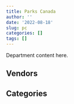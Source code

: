 ```yaml
---
title: Parks Canada
author: ''
date: '2022-08-18'
slug: pc
categories: []
tags: []
---
```


<script src="/rmarkdown-libs/htmlwidgets/htmlwidgets.js"></script>
<link href="/rmarkdown-libs/datatables-css/datatables-crosstalk.css" rel="stylesheet" />
<script src="/rmarkdown-libs/datatables-binding/datatables.js"></script>
<script src="/rmarkdown-libs/jquery/jquery-3.6.0.min.js"></script>
<link href="/rmarkdown-libs/dt-core-bootstrap/css/dataTables.bootstrap.min.css" rel="stylesheet" />
<link href="/rmarkdown-libs/dt-core-bootstrap/css/dataTables.bootstrap.extra.css" rel="stylesheet" />
<script src="/rmarkdown-libs/dt-core-bootstrap/js/jquery.dataTables.min.js"></script>
<script src="/rmarkdown-libs/dt-core-bootstrap/js/dataTables.bootstrap.min.js"></script>
<link href="/rmarkdown-libs/crosstalk/css/crosstalk.min.css" rel="stylesheet" />
<script src="/rmarkdown-libs/crosstalk/js/crosstalk.min.js"></script>
<script src="/rmarkdown-libs/htmlwidgets/htmlwidgets.js"></script>
<link href="/rmarkdown-libs/datatables-css/datatables-crosstalk.css" rel="stylesheet" />
<script src="/rmarkdown-libs/datatables-binding/datatables.js"></script>
<script src="/rmarkdown-libs/jquery/jquery-3.6.0.min.js"></script>
<link href="/rmarkdown-libs/dt-core-bootstrap/css/dataTables.bootstrap.min.css" rel="stylesheet" />
<link href="/rmarkdown-libs/dt-core-bootstrap/css/dataTables.bootstrap.extra.css" rel="stylesheet" />
<script src="/rmarkdown-libs/dt-core-bootstrap/js/jquery.dataTables.min.js"></script>
<script src="/rmarkdown-libs/dt-core-bootstrap/js/dataTables.bootstrap.min.js"></script>
<link href="/rmarkdown-libs/crosstalk/css/crosstalk.min.css" rel="stylesheet" />
<script src="/rmarkdown-libs/crosstalk/js/crosstalk.min.js"></script>

Department content here.

## Vendors

<div id="htmlwidget-1" style="width:100%;height:auto;" class="datatables html-widget"></div>
<script type="application/json" data-for="htmlwidget-1">{"x":{"style":"bootstrap","filter":"none","vertical":false,"data":[["<a href=\"/vendors/10647802_canada/\">10647802 CANADA<\/a>","<a href=\"/vendors/1x1_architecture/\">1X1 ARCHITECTURE<\/a>","<a href=\"/vendors/2220742_ontario/\">2220742 ONTARIO<\/a>","<a href=\"/vendors/3d_datacomm/\">3D DATACOMM<\/a>","<a href=\"/vendors/4083261_canada/\">4083261 CANADA<\/a>","<a href=\"/vendors/727619_alberta_o_a_roughrider/\">727619 ALBERTA O A ROUGHRIDER<\/a>","<a href=\"/vendors/736902_ontario/\">736902 ONTARIO<\/a>","<a href=\"/vendors/73719_newfoundland_labrador/\">73719 NEWFOUNDLAND LABRADOR<\/a>","<a href=\"/vendors/898845_alberta/\">898845 ALBERTA<\/a>","<a href=\"/vendors/9090_5092_quebec/\">9090 5092 QUEBEC<\/a>","<a href=\"/vendors/9099_3593_quebec_inter_proje/\">9099 3593 QUEBEC INTER PROJE<\/a>","<a href=\"/vendors/9275_0181_quebec/\">9275 0181 QUEBEC<\/a>","<a href=\"/vendors/a_santin_mason_contractor/\">A SANTIN MASON CONTRACTOR<\/a>","<a href=\"/vendors/abb/\">ABB<\/a>","<a href=\"/vendors/acklands_grainger/\">ACKLANDS GRAINGER<\/a>","<a href=\"/vendors/advanced_business_interiors/\">ADVANCED BUSINESS INTERIORS<\/a>","<a href=\"/vendors/advanced_chippewa_technologies/\">ADVANCED CHIPPEWA TECHNOLOGIES<\/a>","<a href=\"/vendors/aecom/\">AECOM<\/a>","<a href=\"/vendors/agilent/\">AGILENT<\/a>","<a href=\"/vendors/ainsworth/\">AINSWORTH<\/a>","<a href=\"/vendors/air_inuit/\">AIR INUIT<\/a>","<a href=\"/vendors/air_tindi/\">AIR TINDI<\/a>","<a href=\"/vendors/allen_hastings/\">ALLEN HASTINGS<\/a>","<a href=\"/vendors/alliance_energy/\">ALLIANCE ENERGY<\/a>","<a href=\"/vendors/allied_shipbuilders/\">ALLIED SHIPBUILDERS<\/a>","<a href=\"/vendors/alpine_helicopters/\">ALPINE HELICOPTERS<\/a>","<a href=\"/vendors/als_canada/\">ALS CANADA<\/a>","<a href=\"/vendors/altis_human_resources/\">ALTIS HUMAN RESOURCES<\/a>","<a href=\"/vendors/alva_construction/\">ALVA CONSTRUCTION<\/a>","<a href=\"/vendors/amec_foster_wheeler_americas/\">AMEC FOSTER WHEELER AMERICAS<\/a>","<a href=\"/vendors/ansys_canada/\">ANSYS CANADA<\/a>","<a href=\"/vendors/aon_reed_stenhouse/\">AON REED STENHOUSE<\/a>","<a href=\"/vendors/applied_electonics/\">APPLIED ELECTONICS<\/a>","<a href=\"/vendors/apron_fuel_services/\">APRON FUEL SERVICES<\/a>","<a href=\"/vendors/arcadis_canada/\">ARCADIS CANADA<\/a>","<a href=\"/vendors/architecture_49/\">ARCHITECTURE 49<\/a>","<a href=\"/vendors/architecture_evoq/\">ARCHITECTURE EVOQ<\/a>","<a href=\"/vendors/ari_financial_services/\">ARI FINANCIAL SERVICES<\/a>","<a href=\"/vendors/asokan_business_interiors/\">ASOKAN BUSINESS INTERIORS<\/a>","<a href=\"/vendors/associated_engineering/\">ASSOCIATED ENGINEERING<\/a>","<a href=\"/vendors/atco/\">ATCO<\/a>","<a href=\"/vendors/atlantic_business_interiors/\">ATLANTIC BUSINESS INTERIORS<\/a>","<a href=\"/vendors/atlantica_mechanical_contractors/\">ATLANTICA MECHANICAL CONTRACTORS<\/a>","<a href=\"/vendors/atwill_morin/\">ATWILL MORIN<\/a>","<a href=\"/vendors/avi_spl_canada/\">AVI SPL CANADA<\/a>","<a href=\"/vendors/avjet_holding/\">AVJET HOLDING<\/a>","<a href=\"/vendors/baja_construction_canada/\">BAJA CONSTRUCTION CANADA<\/a>","<a href=\"/vendors/barr_engineering_and_environmental/\">BARR ENGINEERING AND ENVIRONMENTAL<\/a>","<a href=\"/vendors/barrie_mackay_contracting/\">BARRIE MACKAY CONTRACTING<\/a>","<a href=\"/vendors/bay_construction_management/\">BAY CONSTRUCTION MANAGEMENT<\/a>","<a href=\"/vendors/bdo_canada/\">BDO CANADA<\/a>","<a href=\"/vendors/bell_canada/\">BELL CANADA<\/a>","<a href=\"/vendors/belvedere_place_contracting/\">BELVEDERE PLACE CONTRACTING<\/a>","<a href=\"/vendors/bergevin_electrical_contracting/\">BERGEVIN ELECTRICAL CONTRACTING<\/a>","<a href=\"/vendors/bgla/\">BGLA<\/a>","<a href=\"/vendors/bighorn_construction/\">BIGHORN CONSTRUCTION<\/a>","<a href=\"/vendors/bighorn_helicopters/\">BIGHORN HELICOPTERS<\/a>","<a href=\"/vendors/black_mcdonald/\">BLACK MCDONALD<\/a>","<a href=\"/vendors/bombardier/\">BOMBARDIER<\/a>","<a href=\"/vendors/brandt_tractor/\">BRANDT TRACTOR<\/a>","<a href=\"/vendors/briquetal/\">BRIQUETAL<\/a>","<a href=\"/vendors/brookfield_asset_management/\">BROOKFIELD ASSET MANAGEMENT<\/a>","<a href=\"/vendors/brookfield_global_integrated_solutions/\">BROOKFIELD GLOBAL INTEGRATED SOLUTIONS<\/a>","<a href=\"/vendors/bruker/\">BRUKER<\/a>","<a href=\"/vendors/bureau_veritas_canada/\">BUREAU VERITAS CANADA<\/a>","<a href=\"/vendors/cache_computer_consulting/\">CACHE COMPUTER CONSULTING<\/a>","<a href=\"/vendors/calian/\">CALIAN<\/a>","<a href=\"/vendors/campbell_scientific_canada/\">CAMPBELL SCIENTIFIC CANADA<\/a>","<a href=\"/vendors/canada_post/\">CANADA POST<\/a>","<a href=\"/vendors/canadian_corps_of_commissionaires/\">CANADIAN CORPS OF COMMISSIONAIRES<\/a>","<a href=\"/vendors/canadian_helicopters/\">CANADIAN HELICOPTERS<\/a>","<a href=\"/vendors/canadian_maritime_engineering/\">CANADIAN MARITIME ENGINEERING<\/a>","<a href=\"/vendors/canon/\">CANON<\/a>","<a href=\"/vendors/cansel_survey_equipment/\">CANSEL SURVEY EQUIPMENT<\/a>","<a href=\"/vendors/cantex_okanagan_construction/\">CANTEX OKANAGAN CONSTRUCTION<\/a>","<a href=\"/vendors/carahsoft_technology/\">CARAHSOFT TECHNOLOGY<\/a>","<a href=\"/vendors/carmacks_enterprises/\">CARMACKS ENTERPRISES<\/a>","<a href=\"/vendors/caro_analytical_services/\">CARO ANALYTICAL SERVICES<\/a>","<a href=\"/vendors/cbci_telecom/\">CBCI TELECOM<\/a>","<a href=\"/vendors/cbcl/\">CBCL<\/a>","<a href=\"/vendors/cdw_canada/\">CDW CANADA<\/a>","<a href=\"/vendors/cegerco/\">CEGERCO<\/a>","<a href=\"/vendors/central_city_asphalt/\">CENTRAL CITY ASPHALT<\/a>","<a href=\"/vendors/cgi/\">CGI<\/a>","<a href=\"/vendors/charron_human_resources/\">CHARRON HUMAN RESOURCES<\/a>","<a href=\"/vendors/chubb_edwards/\">CHUBB EDWARDS<\/a>","<a href=\"/vendors/cima/\">CIMA<\/a>","<a href=\"/vendors/cistel_technology/\">CISTEL TECHNOLOGY<\/a>","<a href=\"/vendors/cnw_group/\">CNW GROUP<\/a>","<a href=\"/vendors/coastal_restoration_masonry/\">COASTAL RESTORATION MASONRY<\/a>","<a href=\"/vendors/cofomo/\">COFOMO<\/a>","<a href=\"/vendors/colliers_project_leaders/\">COLLIERS PROJECT LEADERS<\/a>","<a href=\"/vendors/compagnie_amplexor_canada/\">COMPAGNIE AMPLEXOR CANADA<\/a>","<a href=\"/vendors/compucom_canada/\">COMPUCOM CANADA<\/a>","<a href=\"/vendors/construction_cybco/\">CONSTRUCTION CYBCO<\/a>","<a href=\"/vendors/construction_demathieu_bard/\">CONSTRUCTION DEMATHIEU BARD<\/a>","<a href=\"/vendors/construction_deric/\">CONSTRUCTION DERIC<\/a>","<a href=\"/vendors/construction_j_r_savard/\">CONSTRUCTION J R SAVARD<\/a>","<a href=\"/vendors/construction_lfg/\">CONSTRUCTION LFG<\/a>","<a href=\"/vendors/construction_simdev/\">CONSTRUCTION SIMDEV<\/a>","<a href=\"/vendors/constructions_bsl/\">CONSTRUCTIONS BSL<\/a>","<a href=\"/vendors/contract_community/\">CONTRACT COMMUNITY<\/a>","<a href=\"/vendors/cossette_communications/\">COSSETTE COMMUNICATIONS<\/a>","<a href=\"/vendors/cowi_north_america/\">COWI NORTH AMERICA<\/a>","<a href=\"/vendors/crandall_engineering/\">CRANDALL ENGINEERING<\/a>","<a href=\"/vendors/cruickshank_construction/\">CRUICKSHANK CONSTRUCTION<\/a>","<a href=\"/vendors/csdc_systems/\">CSDC SYSTEMS<\/a>","<a href=\"/vendors/cummins_canada/\">CUMMINS CANADA<\/a>","<a href=\"/vendors/cwp_constructors/\">CWP CONSTRUCTORS<\/a>","<a href=\"/vendors/d_doyle_installations/\">D DOYLE INSTALLATIONS<\/a>","<a href=\"/vendors/dalhousie_university/\">DALHOUSIE UNIVERSITY<\/a>","<a href=\"/vendors/dawson_construction/\">DAWSON CONSTRUCTION<\/a>","<a href=\"/vendors/dcl_construction_services/\">DCL CONSTRUCTION SERVICES<\/a>","<a href=\"/vendors/dell_computer/\">DELL COMPUTER<\/a>","<a href=\"/vendors/deloitte_and_touche/\">DELOITTE AND TOUCHE<\/a>","<a href=\"/vendors/dexter_construction/\">DEXTER CONSTRUCTION<\/a>","<a href=\"/vendors/dillon_consulting/\">DILLON CONSULTING<\/a>","<a href=\"/vendors/donna_cona/\">DONNA CONA<\/a>","<a href=\"/vendors/dora_construction/\">DORA CONSTRUCTION<\/a>","<a href=\"/vendors/e_construction/\">E CONSTRUCTION<\/a>","<a href=\"/vendors/eastpoint_engineering/\">EASTPOINT ENGINEERING<\/a>","<a href=\"/vendors/ebsco_canada/\">EBSCO CANADA<\/a>","<a href=\"/vendors/ecole_de_langues_la_cite/\">ECOLE DE LANGUES LA CITE<\/a>","<a href=\"/vendors/edward_collins_contracting/\">EDWARD COLLINS CONTRACTING<\/a>","<a href=\"/vendors/eiffage_innovative_canada/\">EIFFAGE INNOVATIVE CANADA<\/a>","<a href=\"/vendors/ekos_research_associates/\">EKOS RESEARCH ASSOCIATES<\/a>","<a href=\"/vendors/emil_anderson_construction_eac_in/\">EMIL ANDERSON CONSTRUCTION EAC IN<\/a>","<a href=\"/vendors/emmanuel_construction_services/\">EMMANUEL CONSTRUCTION SERVICES<\/a>","<a href=\"/vendors/englobe/\">ENGLOBE<\/a>","<a href=\"/vendors/entreprise_claveau/\">ENTREPRISE CLAVEAU<\/a>","<a href=\"/vendors/ernst_young/\">ERNST YOUNG<\/a>","<a href=\"/vendors/esri/\">ESRI<\/a>","<a href=\"/vendors/eurovia_quebec_construction/\">EUROVIA QUEBEC CONSTRUCTION<\/a>","<a href=\"/vendors/everest_construction_management/\">EVEREST CONSTRUCTION MANAGEMENT<\/a>","<a href=\"/vendors/excavation_loiselle/\">EXCAVATION LOISELLE<\/a>","<a href=\"/vendors/excel_human_resources/\">EXCEL HUMAN RESOURCES<\/a>","<a href=\"/vendors/exp_services/\">EXP SERVICES<\/a>","<a href=\"/vendors/facca/\">FACCA<\/a>","<a href=\"/vendors/fast_forward_french/\">FAST FORWARD FRENCH<\/a>","<a href=\"/vendors/fca_canada/\">FCA CANADA<\/a>","<a href=\"/vendors/felix_technology/\">FELIX TECHNOLOGY<\/a>","<a href=\"/vendors/fidelity_engineering_construction/\">FIDELITY ENGINEERING CONSTRUCTION<\/a>","<a href=\"/vendors/first_air/\">FIRST AIR<\/a>","<a href=\"/vendors/first_canada/\">FIRST CANADA<\/a>","<a href=\"/vendors/first_peoples_infra/\">FIRST PEOPLES INFRA<\/a>","<a href=\"/vendors/floyd_s_construction/\">FLOYD S CONSTRUCTION<\/a>","<a href=\"/vendors/flynn_canada/\">FLYNN CANADA<\/a>","<a href=\"/vendors/ford_motor_company/\">FORD MOTOR COMPANY<\/a>","<a href=\"/vendors/francis_canada_truck_centre/\">FRANCIS CANADA TRUCK CENTRE<\/a>","<a href=\"/vendors/gc_strategies/\">GC STRATEGIES<\/a>","<a href=\"/vendors/gemtec/\">GEMTEC<\/a>","<a href=\"/vendors/general_motors/\">GENERAL MOTORS<\/a>","<a href=\"/vendors/germain_construction/\">GERMAIN CONSTRUCTION<\/a>","<a href=\"/vendors/gestion_aj/\">GESTION AJ<\/a>","<a href=\"/vendors/gfl_environmental/\">GFL ENVIRONMENTAL<\/a>","<a href=\"/vendors/ghd/\">GHD<\/a>","<a href=\"/vendors/gilmore_reproductions/\">GILMORE REPRODUCTIONS<\/a>","<a href=\"/vendors/global_upholstery/\">GLOBAL UPHOLSTERY<\/a>","<a href=\"/vendors/go_deep_international/\">GO DEEP INTERNATIONAL<\/a>","<a href=\"/vendors/golder_associates/\">GOLDER ASSOCIATES<\/a>","<a href=\"/vendors/goss_gilroy/\">GOSS GILROY<\/a>","<a href=\"/vendors/graham_construction/\">GRAHAM CONSTRUCTION<\/a>","<a href=\"/vendors/grand_toy/\">GRAND TOY<\/a>","<a href=\"/vendors/granite_management/\">GRANITE MANAGEMENT<\/a>","<a href=\"/vendors/graybridge_international_consulting/\">GRAYBRIDGE INTERNATIONAL CONSULTING<\/a>","<a href=\"/vendors/grc_architects/\">GRC ARCHITECTS<\/a>","<a href=\"/vendors/great_slave_helicopters/\">GREAT SLAVE HELICOPTERS<\/a>","<a href=\"/vendors/greendale_resources/\">GREENDALE RESOURCES<\/a>","<a href=\"/vendors/greenfield_construction/\">GREENFIELD CONSTRUCTION<\/a>","<a href=\"/vendors/groupe_energie_bdl/\">GROUPE ENERGIE BDL<\/a>","<a href=\"/vendors/h_j_r_asphalt/\">H J R ASPHALT<\/a>","<a href=\"/vendors/harbourside_engineering_consultants/\">HARBOURSIDE ENGINEERING CONSULTANTS<\/a>","<a href=\"/vendors/hatch/\">HATCH<\/a>","<a href=\"/vendors/haworth/\">HAWORTH<\/a>","<a href=\"/vendors/hazelwood_construction_services/\">HAZELWOOD CONSTRUCTION SERVICES<\/a>","<a href=\"/vendors/heavy_metal_marine/\">HEAVY METAL MARINE<\/a>","<a href=\"/vendors/heddle_marine_services/\">HEDDLE MARINE SERVICES<\/a>","<a href=\"/vendors/heritage_restoration/\">HERITAGE RESTORATION<\/a>","<a href=\"/vendors/hitrac/\">HITRAC<\/a>","<a href=\"/vendors/honeywell/\">HONEYWELL<\/a>","<a href=\"/vendors/hootsuite_media/\">HOOTSUITE MEDIA<\/a>","<a href=\"/vendors/horseshoe_hill_construction/\">HORSESHOE HILL CONSTRUCTION<\/a>","<a href=\"/vendors/hoskin_scientific/\">HOSKIN SCIENTIFIC<\/a>","<a href=\"/vendors/hurst_construction_management/\">HURST CONSTRUCTION MANAGEMENT<\/a>","<a href=\"/vendors/hypertec/\">HYPERTEC<\/a>","<a href=\"/vendors/hyundai_auto_canada/\">HYUNDAI AUTO CANADA<\/a>","<a href=\"/vendors/ibm_canada/\">IBM CANADA<\/a>","<a href=\"/vendors/imperial_cleaners/\">IMPERIAL CLEANERS<\/a>","<a href=\"/vendors/imperial_oil/\">IMPERIAL OIL<\/a>","<a href=\"/vendors/industra_construction/\">INDUSTRA CONSTRUCTION<\/a>","<a href=\"/vendors/industries_ocean/\">INDUSTRIES OCEAN<\/a>","<a href=\"/vendors/info_tech_research_group/\">INFO TECH RESEARCH GROUP<\/a>","<a href=\"/vendors/inland_audio_visual/\">INLAND AUDIO VISUAL<\/a>","<a href=\"/vendors/innovasea_marine_systems_canada/\">INNOVASEA MARINE SYSTEMS CANADA<\/a>","<a href=\"/vendors/integra_networks/\">INTEGRA NETWORKS<\/a>","<a href=\"/vendors/inter_outaouais/\">INTER OUTAOUAIS<\/a>","<a href=\"/vendors/intergraph_canada/\">INTERGRAPH CANADA<\/a>","<a href=\"/vendors/interoute_construction/\">INTEROUTE CONSTRUCTION<\/a>","<a href=\"/vendors/iron_mountain/\">IRON MOUNTAIN<\/a>","<a href=\"/vendors/ironclad_earthworks/\">IRONCLAD EARTHWORKS<\/a>","<a href=\"/vendors/irving_oil/\">IRVING OIL<\/a>","<a href=\"/vendors/itex/\">ITEX<\/a>","<a href=\"/vendors/iwc_excavation/\">IWC EXCAVATION<\/a>","<a href=\"/vendors/j_1_contracting/\">J 1 CONTRACTING<\/a>","<a href=\"/vendors/jasco_applied_sciences_canada/\">JASCO APPLIED SCIENCES CANADA<\/a>","<a href=\"/vendors/jean_daoust_construction/\">JEAN DAOUST CONSTRUCTION<\/a>","<a href=\"/vendors/jim_pattison_industries/\">JIM PATTISON INDUSTRIES<\/a>","<a href=\"/vendors/johnson_s_construction/\">JOHNSON S CONSTRUCTION<\/a>","<a href=\"/vendors/joneljim_concrete_construction/\">JONELJIM CONCRETE CONSTRUCTION<\/a>","<a href=\"/vendors/jumping_elephants/\">JUMPING ELEPHANTS<\/a>","<a href=\"/vendors/kanter_marine/\">KANTER MARINE<\/a>","<a href=\"/vendors/kasian_architecture_interior_design/\">KASIAN ARCHITECTURE INTERIOR DESIGN<\/a>","<a href=\"/vendors/kayway_industries/\">KAYWAY INDUSTRIES<\/a>","<a href=\"/vendors/kenn_borek_air/\">KENN BOREK AIR<\/a>","<a href=\"/vendors/kone/\">KONE<\/a>","<a href=\"/vendors/konica_minolta_business_solutions/\">KONICA MINOLTA BUSINESS SOLUTIONS<\/a>","<a href=\"/vendors/kontzamanis_graumann_smith/\">KONTZAMANIS GRAUMANN SMITH<\/a>","<a href=\"/vendors/kpmg/\">KPMG<\/a>","<a href=\"/vendors/kubota_canada/\">KUBOTA CANADA<\/a>","<a href=\"/vendors/l_a_hebert/\">L A HEBERT<\/a>","<a href=\"/vendors/l_w_dennis_contracting/\">L W DENNIS CONTRACTING<\/a>","<a href=\"/vendors/landform_civil_infrastructures/\">LANDFORM CIVIL INFRASTRUCTURES<\/a>","<a href=\"/vendors/lansdowne_technologies/\">LANSDOWNE TECHNOLOGIES<\/a>","<a href=\"/vendors/larry_penner_enterprises/\">LARRY PENNER ENTERPRISES<\/a>","<a href=\"/vendors/lemay/\">LEMAY<\/a>","<a href=\"/vendors/les_huiles_desroches/\">LES HUILES DESROCHES<\/a>","<a href=\"/vendors/levitt_safety/\">LEVITT SAFETY<\/a>","<a href=\"/vendors/lionbridge/\">LIONBRIDGE<\/a>","<a href=\"/vendors/louis_w_bray_construction/\">LOUIS W BRAY CONSTRUCTION<\/a>","<a href=\"/vendors/lowe_martin_company/\">LOWE MARTIN COMPANY<\/a>","<a href=\"/vendors/luxton_construction/\">LUXTON CONSTRUCTION<\/a>","<a href=\"/vendors/macdonald_dettwiler_and_associates/\">MACDONALD DETTWILER AND ASSOCIATES<\/a>","<a href=\"/vendors/mack_trucks/\">MACK TRUCKS<\/a>","<a href=\"/vendors/maconnerie_dynamique/\">MACONNERIE DYNAMIQUE<\/a>","<a href=\"/vendors/maconnerie_rainville_et_freres/\">MACONNERIE RAINVILLE ET FRERES<\/a>","<a href=\"/vendors/manitoba_hydro/\">MANITOBA HYDRO<\/a>","<a href=\"/vendors/maplesoft_consulting/\">MAPLESOFT CONSULTING<\/a>","<a href=\"/vendors/marine_contractors/\">MARINE CONTRACTORS<\/a>","<a href=\"/vendors/maritime_fence/\">MARITIME FENCE<\/a>","<a href=\"/vendors/martech_electrical_systems/\">MARTECH ELECTRICAL SYSTEMS<\/a>","<a href=\"/vendors/maskimo_construction/\">MASKIMO CONSTRUCTION<\/a>","<a href=\"/vendors/masontech/\">MASONTECH<\/a>","<a href=\"/vendors/maverin/\">MAVERIN<\/a>","<a href=\"/vendors/maxsys_staffing_and_consulting/\">MAXSYS STAFFING AND CONSULTING<\/a>","<a href=\"/vendors/mccolman_sons_demolition/\">MCCOLMAN SONS DEMOLITION<\/a>","<a href=\"/vendors/mcelhanney_associates/\">MCELHANNEY ASSOCIATES<\/a>","<a href=\"/vendors/mcknight_enterprises/\">MCKNIGHT ENTERPRISES<\/a>","<a href=\"/vendors/mcnally_construction/\">MCNALLY CONSTRUCTION<\/a>","<a href=\"/vendors/mega_tech/\">MEGA TECH<\/a>","<a href=\"/vendors/mercury_marine/\">MERCURY MARINE<\/a>","<a href=\"/vendors/metro_paving_and_road_building/\">METRO PAVING AND ROAD BUILDING<\/a>","<a href=\"/vendors/michelin/\">MICHELIN<\/a>","<a href=\"/vendors/microsoft_canada/\">MICROSOFT CANADA<\/a>","<a href=\"/vendors/mid_valley_construction/\">MID VALLEY CONSTRUCTION<\/a>","<a href=\"/vendors/mike_kelly_sons/\">MIKE KELLY SONS<\/a>","<a href=\"/vendors/mindwire_systems/\">MINDWIRE SYSTEMS<\/a>","<a href=\"/vendors/mishkumi_technologies/\">MISHKUMI TECHNOLOGIES<\/a>","<a href=\"/vendors/mnp/\">MNP<\/a>","<a href=\"/vendors/modern_construction/\">MODERN CONSTRUCTION<\/a>","<a href=\"/vendors/modis_canada/\">MODIS CANADA<\/a>","<a href=\"/vendors/moriyama_teshima_architects/\">MORIYAMA TESHIMA ARCHITECTS<\/a>","<a href=\"/vendors/morrison_hershfield/\">MORRISON HERSHFIELD<\/a>","<a href=\"/vendors/moss_development/\">MOSS DEVELOPMENT<\/a>","<a href=\"/vendors/motorola_solutions_canada/\">MOTOROLA SOLUTIONS CANADA<\/a>","<a href=\"/vendors/mountain_rock_stabilization/\">MOUNTAIN ROCK STABILIZATION<\/a>","<a href=\"/vendors/mtm_2_contracting/\">MTM 2 CONTRACTING<\/a>","<a href=\"/vendors/municipal_ready_mix/\">MUNICIPAL READY MIX<\/a>","<a href=\"/vendors/mustang_helicopters/\">MUSTANG HELICOPTERS<\/a>","<a href=\"/vendors/mustang_survival/\">MUSTANG SURVIVAL<\/a>","<a href=\"/vendors/n_p_a/\">N P A<\/a>","<a href=\"/vendors/national_structures/\">NATIONAL STRUCTURES<\/a>","<a href=\"/vendors/navtech/\">NAVTECH<\/a>","<a href=\"/vendors/nelson_environmental_remediation/\">NELSON ENVIRONMENTAL REMEDIATION<\/a>","<a href=\"/vendors/neptune_security_services/\">NEPTUNE SECURITY SERVICES<\/a>","<a href=\"/vendors/nisha_techonologies/\">NISHA TECHONOLOGIES<\/a>","<a href=\"/vendors/nissan_canada/\">NISSAN CANADA<\/a>","<a href=\"/vendors/nitro_construction/\">NITRO CONSTRUCTION<\/a>","<a href=\"/vendors/norr/\">NORR<\/a>","<a href=\"/vendors/north_atlantic_petroleum/\">NORTH ATLANTIC PETROLEUM<\/a>","<a href=\"/vendors/northern_construction/\">NORTHERN CONSTRUCTION<\/a>","<a href=\"/vendors/northern_contracting/\">NORTHERN CONTRACTING<\/a>","<a href=\"/vendors/northrop_grumman/\">NORTHROP GRUMMAN<\/a>","<a href=\"/vendors/nortrax_canada/\">NORTRAX CANADA<\/a>","<a href=\"/vendors/nova_construction/\">NOVA CONSTRUCTION<\/a>","<a href=\"/vendors/ogilvy_montreal/\">OGILVY MONTREAL<\/a>","<a href=\"/vendors/okanagan_aggregates/\">OKANAGAN AGGREGATES<\/a>","<a href=\"/vendors/online_constructors/\">ONLINE CONSTRUCTORS<\/a>","<a href=\"/vendors/onx_enterprise_solutions/\">ONX ENTERPRISE SOLUTIONS<\/a>","<a href=\"/vendors/oracle_canada/\">ORACLE CANADA<\/a>","<a href=\"/vendors/oskar_construction/\">OSKAR CONSTRUCTION<\/a>","<a href=\"/vendors/otis_elevator/\">OTIS ELEVATOR<\/a>","<a href=\"/vendors/pacific_safety_products/\">PACIFIC SAFETY PRODUCTS<\/a>","<a href=\"/vendors/pal_aerospace/\">PAL AEROSPACE<\/a>","<a href=\"/vendors/paladin_group/\">PALADIN GROUP<\/a>","<a href=\"/vendors/parkland_industries/\">PARKLAND INDUSTRIES<\/a>","<a href=\"/vendors/parkland_refining/\">PARKLAND REFINING<\/a>","<a href=\"/vendors/parsons_canada/\">PARSONS CANADA<\/a>","<a href=\"/vendors/pattison_sign_group/\">PATTISON SIGN GROUP<\/a>","<a href=\"/vendors/pcl_constructors/\">PCL CONSTRUCTORS<\/a>","<a href=\"/vendors/pepco/\">PEPCO<\/a>","<a href=\"/vendors/peters_construction/\">PETERS CONSTRUCTION<\/a>","<a href=\"/vendors/petrovalue_products/\">PETROVALUE PRODUCTS<\/a>","<a href=\"/vendors/phaselock_systems_international/\">PHASELOCK SYSTEMS INTERNATIONAL<\/a>","<a href=\"/vendors/pidherney_s/\">PIDHERNEY S<\/a>","<a href=\"/vendors/pioneer_construction/\">PIONEER CONSTRUCTION<\/a>","<a href=\"/vendors/pitney_bowes/\">PITNEY BOWES<\/a>","<a href=\"/vendors/pleiad_canada/\">PLEIAD CANADA<\/a>","<a href=\"/vendors/podolinsky_equipment/\">PODOLINSKY EQUIPMENT<\/a>","<a href=\"/vendors/polaris_industries/\">POLARIS INDUSTRIES<\/a>","<a href=\"/vendors/postmedia_network/\">POSTMEDIA NETWORK<\/a>","<a href=\"/vendors/precisionerp/\">PRECISIONERP<\/a>","<a href=\"/vendors/pricewaterhouse_coopers/\">PRICEWATERHOUSE COOPERS<\/a>","<a href=\"/vendors/printers_plus/\">PRINTERS PLUS<\/a>","<a href=\"/vendors/prosci_canada/\">PROSCI CANADA<\/a>","<a href=\"/vendors/protak_consulting_group/\">PROTAK CONSULTING GROUP<\/a>","<a href=\"/vendors/purespirit_solutions/\">PURESPIRIT SOLUTIONS<\/a>","<a href=\"/vendors/qmr/\">QMR<\/a>","<a href=\"/vendors/quantum_management_services/\">QUANTUM MANAGEMENT SERVICES<\/a>","<a href=\"/vendors/queen_s_university/\">QUEEN S UNIVERSITY<\/a>","<a href=\"/vendors/quintet_consulting/\">QUINTET CONSULTING<\/a>","<a href=\"/vendors/quorex_construction_services/\">QUOREX CONSTRUCTION SERVICES<\/a>","<a href=\"/vendors/r_e_gilmore_investments/\">R E GILMORE INVESTMENTS<\/a>","<a href=\"/vendors/ratio_architecture_interior_design/\">RATIO ARCHITECTURE INTERIOR DESIGN<\/a>","<a href=\"/vendors/raymond_chabot_grant_thornton/\">RAYMOND CHABOT GRANT THORNTON<\/a>","<a href=\"/vendors/reparations_navales_et_industrielles_ocean/\">REPARATIONS NAVALES ET INDUSTRIELLES OCEAN<\/a>","<a href=\"/vendors/riggs_engineering/\">RIGGS ENGINEERING<\/a>","<a href=\"/vendors/rjg_construction/\">RJG CONSTRUCTION<\/a>","<a href=\"/vendors/roscoe_construction/\">ROSCOE CONSTRUCTION<\/a>","<a href=\"/vendors/ross_and_anglin/\">ROSS AND ANGLIN<\/a>","<a href=\"/vendors/russel_metals/\">RUSSEL METALS<\/a>","<a href=\"/vendors/s_w_weeks_construction/\">S W WEEKS CONSTRUCTION<\/a>","<a href=\"/vendors/sani_sable_lb/\">SANI SABLE LB<\/a>","<a href=\"/vendors/sas_institute/\">SAS INSTITUTE<\/a>","<a href=\"/vendors/schoeler_heaton_architects/\">SCHOELER HEATON ARCHITECTS<\/a>","<a href=\"/vendors/seagate_construction/\">SEAGATE CONSTRUCTION<\/a>","<a href=\"/vendors/seawaves_development_services/\">SEAWAVES DEVELOPMENT SERVICES<\/a>","<a href=\"/vendors/secure_energy_onsite_services/\">SECURE ENERGY ONSITE SERVICES<\/a>","<a href=\"/vendors/serco/\">SERCO<\/a>","<a href=\"/vendors/sgs_axys_analytical_services/\">SGS AXYS ANALYTICAL SERVICES<\/a>","<a href=\"/vendors/sharp_electronics/\">SHARP ELECTRONICS<\/a>","<a href=\"/vendors/shi_canada/\">SHI CANADA<\/a>","<a href=\"/vendors/si_systems/\">SI SYSTEMS<\/a>","<a href=\"/vendors/simplex_grinnell/\">SIMPLEX GRINNELL<\/a>","<a href=\"/vendors/slr_consulting_canada/\">SLR CONSULTING CANADA<\/a>","<a href=\"/vendors/snc_lavalin/\">SNC LAVALIN<\/a>","<a href=\"/vendors/softchoice/\">SOFTCHOICE<\/a>","<a href=\"/vendors/solotech/\">SOLOTECH<\/a>","<a href=\"/vendors/sperra_construction/\">SPERRA CONSTRUCTION<\/a>","<a href=\"/vendors/st_denis_thompson/\">ST DENIS THOMPSON<\/a>","<a href=\"/vendors/st_gelais_montminy_associes/\">ST GELAIS MONTMINY ASSOCIES<\/a>","<a href=\"/vendors/st_joseph_print_group/\">ST JOSEPH PRINT GROUP<\/a>","<a href=\"/vendors/stantec/\">STANTEC<\/a>","<a href=\"/vendors/sterling_fuels/\">STERLING FUELS<\/a>","<a href=\"/vendors/stratos/\">STRATOS<\/a>","<a href=\"/vendors/subaru_canada/\">SUBARU CANADA<\/a>","<a href=\"/vendors/suncor_energy/\">SUNCOR ENERGY<\/a>","<a href=\"/vendors/systematix_solutions/\">SYSTEMATIX SOLUTIONS<\/a>","<a href=\"/vendors/systemscope/\">SYSTEMSCOPE<\/a>","<a href=\"/vendors/taurus_contractors/\">TAURUS CONTRACTORS<\/a>","<a href=\"/vendors/tdi_international/\">TDI INTERNATIONAL<\/a>","<a href=\"/vendors/teknion/\">TEKNION<\/a>","<a href=\"/vendors/telecom_computer_services/\">TELECOM COMPUTER SERVICES<\/a>","<a href=\"/vendors/telus_canada/\">TELUS CANADA<\/a>","<a href=\"/vendors/tenaquip/\">TENAQUIP<\/a>","<a href=\"/vendors/tervita/\">TERVITA<\/a>","<a href=\"/vendors/testforce_systems/\">TESTFORCE SYSTEMS<\/a>","<a href=\"/vendors/tetra_tech/\">TETRA TECH<\/a>","<a href=\"/vendors/the_right_door_consulting/\">THE RIGHT DOOR CONSULTING<\/a>","<a href=\"/vendors/the_vcan_group/\">THE VCAN GROUP<\/a>","<a href=\"/vendors/thermo_fisher_scientific/\">THERMO FISHER SCIENTIFIC<\/a>","<a href=\"/vendors/thyssenkrupp_elevator/\">THYSSENKRUPP ELEVATOR<\/a>","<a href=\"/vendors/tisseur/\">TISSEUR<\/a>","<a href=\"/vendors/titan_boats/\">TITAN BOATS<\/a>","<a href=\"/vendors/toromont/\">TOROMONT<\/a>","<a href=\"/vendors/toshiba_canada/\">TOSHIBA CANADA<\/a>","<a href=\"/vendors/toyota_canada/\">TOYOTA CANADA<\/a>","<a href=\"/vendors/trainor_mechanical_contractors/\">TRAINOR MECHANICAL CONTRACTORS<\/a>","<a href=\"/vendors/transwest_air/\">TRANSWEST AIR<\/a>","<a href=\"/vendors/traugott_building_contractors/\">TRAUGOTT BUILDING CONTRACTORS<\/a>","<a href=\"/vendors/traytown_builders/\">TRAYTOWN BUILDERS<\/a>","<a href=\"/vendors/troy_life_fire_safety/\">TROY LIFE FIRE SAFETY<\/a>","<a href=\"/vendors/turtle_island_staffing/\">TURTLE ISLAND STAFFING<\/a>","<a href=\"/vendors/ultimate_construction/\">ULTIMATE CONSTRUCTION<\/a>","<a href=\"/vendors/united_rentals_of_canada/\">UNITED RENTALS OF CANADA<\/a>","<a href=\"/vendors/universal_helicopters/\">UNIVERSAL HELICOPTERS<\/a>","<a href=\"/vendors/universite_laval/\">UNIVERSITE LAVAL<\/a>","<a href=\"/vendors/university_of_british_columbia/\">UNIVERSITY OF BRITISH COLUMBIA<\/a>","<a href=\"/vendors/university_of_calgary/\">UNIVERSITY OF CALGARY<\/a>","<a href=\"/vendors/university_of_guelph/\">UNIVERSITY OF GUELPH<\/a>","<a href=\"/vendors/university_of_new_brunswick/\">UNIVERSITY OF NEW BRUNSWICK<\/a>","<a href=\"/vendors/university_of_ottawa/\">UNIVERSITY OF OTTAWA<\/a>","<a href=\"/vendors/university_of_saskatchewan/\">UNIVERSITY OF SASKATCHEWAN<\/a>","<a href=\"/vendors/university_of_waterloo/\">UNIVERSITY OF WATERLOO<\/a>","<a href=\"/vendors/veritaaq_technology_house/\">VERITAAQ TECHNOLOGY HOUSE<\/a>","<a href=\"/vendors/vvi_construction/\">VVI CONSTRUCTION<\/a>","<a href=\"/vendors/vwr_international/\">VWR INTERNATIONAL<\/a>","<a href=\"/vendors/wajax/\">WAJAX<\/a>","<a href=\"/vendors/waste_connections_of_canada/\">WASTE CONNECTIONS OF CANADA<\/a>","<a href=\"/vendors/waste_management_of_canada/\">WASTE MANAGEMENT OF CANADA<\/a>","<a href=\"/vendors/wesco_distribution_canada/\">WESCO DISTRIBUTION CANADA<\/a>","<a href=\"/vendors/westco_construction/\">WESTCO CONSTRUCTION<\/a>","<a href=\"/vendors/westower_communications/\">WESTOWER COMMUNICATIONS<\/a>","<a href=\"/vendors/wilco_contractors_southwest/\">WILCO CONTRACTORS SOUTHWEST<\/a>","<a href=\"/vendors/wildstone_construction/\">WILDSTONE CONSTRUCTION<\/a>","<a href=\"/vendors/william_j_barker_clinical/\">WILLIAM J BARKER CLINICAL<\/a>","<a href=\"/vendors/wood_canada/\">WOOD CANADA<\/a>","<a href=\"/vendors/woodward_s_oil/\">WOODWARD S OIL<\/a>","<a href=\"/vendors/workdynamics_technologies/\">WORKDYNAMICS TECHNOLOGIES<\/a>","<a href=\"/vendors/workplace_health_and_cost_solutions/\">WORKPLACE HEALTH AND COST SOLUTIONS<\/a>","<a href=\"/vendors/wsp/\">WSP<\/a>","<a href=\"/vendors/wyssen_avalanche_control/\">WYSSEN AVALANCHE CONTROL<\/a>","<a href=\"/vendors/xerox/\">XEROX<\/a>","<a href=\"/vendors/yamaha_motors_canada/\">YAMAHA MOTORS CANADA<\/a>","<a href=\"/vendors/yourte_ca/\">YOURTE CA<\/a>","<a href=\"/vendors/zenith_paving/\">ZENITH PAVING<\/a>","<a href=\"/vendors/zernam_enterprise/\">ZERNAM ENTERPRISE<\/a>","<a href=\"/vendors/zodiac_hurricane_technologies/\">ZODIAC HURRICANE TECHNOLOGIES<\/a>","<a href=\"/vendors/zoll_medical_canada/\">ZOLL MEDICAL CANADA<\/a>","<a href=\"/vendors/zutphen_contractor/\">ZUTPHEN CONTRACTOR<\/a>"],[50703.18,123652.7,null,null,861390.26,148884.04,515581.57,null,null,2638469.61,null,null,832624.17,null,14425.31,56047.18,103493.48,5192072.94,169256.36,12202.66,10197.64,122829.82,1968283.96,6634.57,null,3621323.23,23100,372421.34,998861.16,3095211.62,null,131598.64,null,null,40524.4,148769.23,201989.41,19083.75,22626.02,1369969.65,17394.21,27510.48,null,2275761.59,null,null,null,3209486.7,2266778.83,null,126999.31,125660.92,4039751.04,null,960056.38,2366236.37,1715509.58,147837.65,64337.2,159818.55,10071.81,null,null,null,null,null,null,36862.15,null,1855260.06,617065.87,3232538.99,51046.76,52627.67,69236.02,null,9192185.33,8005.94,null,30262.56,1655508.07,1237696.21,null,166472.75,null,21975.06,187079.42,null,11497.5,192704.1,424191.82,400533.24,98944.97,null,null,null,561748.89,null,3929320.9,null,1051534.68,159792.26,2961314.09,7287212.1,3758569.06,3519082.52,9393.95,null,7241409.84,null,null,10088811.56,null,null,null,8406853.24,315758.53,216019.03,null,7661791.91,null,51158.45,null,null,7442865.28,168011.95,7440916.12,799362.72,242410.06,7789657.34,null,741546.03,6692161.44,null,null,1191971.74,431147.34,525601.39,null,540428.28,null,null,30151.28,1471637.67,6192523.59,435082.38,67316.91,1241836.47,null,null,2432087.63,1033443.28,null,130322.43,null,68421.1,null,59360.15,52150.54,3223846.46,null,null,16408.76,null,null,114426.63,373762.64,141726.59,4565978.84,null,null,3509123.38,null,24849.56,null,null,null,1741466.11,null,81151.21,24947.28,2342532.49,48157.6,3048009.15,27724.11,null,300898.18,97820.88,1207723.3,null,44197.06,30000.6,null,null,null,null,262053.68,9169897.21,19169.05,2540307.24,86780.7,29696.66,null,null,null,null,1776375.36,5159498.85,249460.3,null,null,77154.08,872473.74,382907.94,2777.62,213832.15,null,234764.58,null,501888.53,null,null,40115,20874.28,83943.79,null,16725.79,null,1342578.43,139518.73,null,90957.43,null,null,null,17430.58,147478.52,11292219.64,87383.95,567913.04,4683188.63,2575042.33,27594,null,null,16441065.88,3813455.21,1551610.38,11249.06,null,8336478.39,25696.55,505826.54,212025.5,null,401880.42,204282.68,null,508071.46,54741.51,null,30450,null,null,47696.78,1463742.27,null,1817206.26,12491.01,8239003.66,3674644.22,8142.63,null,null,299328.44,494757.37,752039.47,554780.46,null,16445,null,24357.1,1133564.83,4745274.25,291923.46,21711458.41,25654.2,86852.36,96784.5,138009.62,26692.47,13679.18,99454.84,166342.19,1373463.07,null,937253.17,1149062.21,549176.83,17183.98,12316.5,33749.69,65352.04,null,495950.02,2114.73,null,53935.35,54668.68,null,null,null,null,null,30362.66,null,19775,62734.97,81491.83,null,1578374.7,48199.02,null,null,96531.61,204638.26,null,225246,null,null,null,1017383.86,null,null,159063.21,null,242480.78,null,null,32915.33,null,51896.27,11212.57,null,2965161.1,11694.8,null,1537437.08,146107.2,110663.55,null,8796428.56,null,79378.75,177249.57,14735.2,343952.08,395087.33,113127.22,null,41041.03,43153.38,139834.09,null,null,null,405642.66,null,28412.48,null,6795.68,4088139.48,750746.93,283339.93,37430.34,144260.27,3108681.84,246982.66,3141653.25,365813.73,54248.26,46533.83,89376,null,128908.46,null,null,null,null,15730,6146.1,5825.59,10672.22,180043.03,null,10409.25,52958.26,9802.6,2318.61,17318.54,1380038.75,null,2146065.03,null,31417.02,null,null,30193.34,467629.73,13685548.37,970374.42,119099.47,85481.91,1501891.55,11270.7,null,null,null,13410985.34],[789872.07,107109.99,1162751.75,null,449496.21,2012691.59,1030098.22,122640.32,null,6046597.57,1093716.71,1095100.72,832624.17,15210.02,22253.48,null,60618.85,7255409.27,21293.27,12689.59,null,70989.66,2323484.2,3827.63,383150.22,1491064.82,32744.95,484095.81,2178605.41,6021928.5,null,106391.48,null,278340.09,157991.39,670379.88,414033.97,15881.25,30974.64,1349047.86,7329.96,55272.25,null,2556934.12,10304.51,10162.17,null,1292632.09,5241877.62,3016630.77,98712.38,null,1007170.81,1266248.55,1001205.63,3126171.38,1377449.57,4050.35,74621.8,453799.92,null,50750,null,null,null,null,null,null,10783.67,1897679.93,589175.93,null,39542.92,73909.95,4211858.1,null,null,7316.15,null,62233.1,346187.28,2402974.02,3150055.47,166472.75,null,82061.7,563299.92,null,16096.5,81650,359302.04,538733.19,22736.77,27750.56,null,1094220.07,1089253.35,3795410.25,2774397.84,1105477.02,297260.84,null,2928471.66,5669404.33,2283319.28,null,35373.02,90825,2371415.88,null,null,13456891.94,4956639.42,null,null,13404072.11,918678.39,170814.76,23882.05,1517131.96,null,126074.09,53886.6,3055064.13,2715251.7,144205.3,8608650.04,1693291.89,56676.11,null,24990,792519.03,3217385.31,3630417.72,461115.63,768823.33,352320.95,1162693.98,null,883388.14,349703.18,null,null,1309590.77,4268123.05,650611.23,171097.14,1398392.02,null,82207.13,1585023.59,1386587.92,450611.01,371622.55,null,11497.5,34676.38,12404.83,25120.88,644542.31,null,null,24671.87,496924.63,null,166851.65,126424.76,199379.91,548780.8,null,4696561.47,2046056.25,18074.35,null,null,71116.5,362940.32,463247.7,null,19798.7,null,2342532.49,91953.49,1244255.79,null,null,404274.87,196002.13,1517420.04,972512.52,null,33660.97,null,null,80173.54,254289.55,365201.42,6467016.47,19210.24,1631973.96,null,37031.38,null,null,74865,1475751.98,1792884.28,4532229.25,688242.8,null,null,120758.45,1907030.81,162947.8,3026.36,192153.78,10005.66,null,null,null,153720,null,null,null,69603.2,249629.64,null,null,161845.07,157940.47,null,33828.47,null,null,519698.59,null,204675.51,null,null,567913.04,null,3796903.87,null,26386.76,null,13877364.89,2294884.15,2639337.68,13387.5,106955.96,12442639.83,null,165249.59,203982.4,6225131.06,442269.9,202112.25,36750,1495532.92,null,null,22247.97,225307.6,81776.02,1134546.01,1180465.15,3602748.35,2745619.55,null,null,1148408.08,14529.01,null,null,650852.18,187896.57,null,387582.66,null,29468.75,null,24959,121475,null,465292.86,25733019.83,null,34644,26647.05,1210348.13,27343.98,null,121120.94,null,1656688.84,46336.78,860246.58,1297821.77,6936970.53,500145.02,11774984.42,110840.55,null,null,1792294.63,7486.13,null,null,26124.78,16535.4,null,null,null,null,115757.64,null,160275.15,null,null,null,null,null,null,null,null,204638.26,377516.94,631695.75,2486137.75,30849.42,null,1149870.9,null,27326.72,1722632.18,405775.27,4822884.42,3490.07,null,5095.33,null,null,24901.87,49748.74,3072897.05,49955.19,77854.8,793346.78,91661.11,188098.39,225912.39,8789840.53,null,69213.35,394245.25,28447.5,278522.66,234057.18,null,945460.25,28175.46,null,36851.73,null,172108.63,24743.25,190198.64,null,175772.12,null,132843.14,100386.76,null,84691.75,23790.49,34209.66,783919.66,196419.3,636937.92,406319.89,4745.76,76499.64,694106.62,38332.67,308878.48,null,2817.76,null,16236.66,null,32925.9,13021.91,null,141232.17,2691938.73,null,150107.67,28291.31,6813.02,26957.52,1075316.1,17480,10331815.06,2243845.3,55937.63,2475845.25,null,null,467629.73,15849608.86,1002262.02,140526.08,175027.53,537564.23,null,null,null,null,2731269.84],[323029.04,235899.46,950752.61,15610.8,843669.81,2018205.82,421227.79,null,649775.53,5028699.15,2313874.65,1936265.05,834905.34,null,null,null,72574.36,5854124.67,8515.91,135509.19,37446.23,123143.46,2397120.49,null,null,592788.87,60742.36,265002.75,2373123.74,null,null,null,1622.38,318794.75,333794.36,null,77570.45,28140,14427.47,1122972.14,7350.04,133979.75,11442.5,2563939.42,18400.06,45681.7,2739700.8,810633.17,6320893.11,1122857.01,33346.6,835488.34,null,null,1029358.51,580811.67,469707.99,null,63567.95,1149059.54,null,null,null,20681.26,15600.17,2911.38,259412.34,null,null,1686534.09,399384.26,null,57832.11,57829.92,3548353.12,6736.7,null,24521.55,7143.97,null,293449.29,2152801.39,1053878.85,195531.47,null,11343.81,222213.48,105777,null,null,484792.69,440615.59,null,null,4436120.59,2064353.32,1156831.13,4348409.74,2660820.27,null,1226033.75,null,2733970.28,3686782.38,2286598.82,null,24330.81,null,2006548.86,56216.04,32443.56,1025772.37,4107745.86,null,null,6414093.75,1386776.57,206795.24,null,288613.59,57531.52,137812.41,null,1066114.18,3851296.02,200624.53,3673350.68,4613185.23,9033.34,null,null,735030.35,459404.82,6521569.55,197620.98,347223.85,310207.67,1165879.44,null,808856.97,366693.19,408523.24,null,1719098.83,3457193.1,3081934.51,214855.2,2365992.45,797579.85,null,1254966.53,452038.53,342611.99,372640.7,27012.4,29870.79,null,63041.6,39846.07,358285.84,22458.75,4773114.13,160698.48,null,null,136225.96,371705.16,325563.57,2108020.59,2194.09,1447119.78,2100071.24,null,null,10995401.22,null,1125730.15,1828849.34,307360.77,756112.94,null,2348950.39,400648.55,null,36354.77,22915.84,450748.7,159479.71,1230429.29,2752157.08,null,36766.87,77881.28,22422.59,null,null,3040.54,5346591.13,19262.87,null,143096.44,60252.43,593236.13,6977682.5,68161.8,1725639.69,1788672.92,11704402.58,null,null,null,120802.66,2213182.19,119206.96,3034.65,205639.48,null,null,135707.4,null,null,225044.55,null,436060.07,69793.89,319983.41,null,null,null,118412.16,156670.81,34411.16,397381.72,33254.29,2216960.07,null,205236.26,null,null,569468.97,6794033.44,3807306.35,null,null,124034.12,10908849.41,1652436.82,7873489.35,null,63235.5,12906611.83,null,213801.25,null,4543934.28,443481.6,null,69919.5,1499630.27,null,null,57699.06,841454.9,517754.04,2518006.08,447086.72,3654114.35,1591036.72,null,null,360998.96,null,null,95519.95,2764023.2,150608.99,65577.41,442084.72,24696.12,186128.68,3992892.36,null,null,null,466567.63,27242547.75,248096.74,129895.1,19953.99,1161287.75,12068.07,null,139042.73,null,1368438.99,10218.82,1226362.34,884254.57,12894655.19,187674.68,14260,null,11623.98,1869342.96,1797205.02,17157.89,null,269755.56,155213.81,null,null,63236.25,16666.33,null,null,302760.64,48981.53,null,null,92324.59,null,50775.76,20917.73,null,2197.09,null,409902.2,4263134.8,2684148.72,13234.28,null,93961.19,190.99,44558.23,697891.22,2357361.09,null,23654.94,null,4477.63,821.25,1843.57,32140.04,null,2836191.63,98243.8,7293.65,1521156.54,null,901304.08,193948.15,7800535.31,null,null,228503.79,1546393.13,279285.73,36750,null,1446693.02,281313.71,null,null,10343,80731.37,null,82179.35,null,176253.69,null,91559.55,5211939.83,139767.62,28820.1,2227.93,null,347137.01,null,null,134960.33,25130.17,89459.96,1029472.02,40225.32,363298.68,100603.12,15392.52,4364.89,null,null,19185.88,59966.22,null,null,5752870.07,null,117267.35,11775.44,8768.87,null,724818.21,83817.5,9835098.34,3000707.78,39692.73,971175.25,36740.74,53849.43,468910.91,15541302.33,1655366.56,228872.29,241074.9,1454010.41,null,null,15242.1,17952.57,null],[357207.99,170043.67,56473.24,102907.12,841364.7,2012691.59,4327390.43,null,914825.89,null,2515845.58,1930974.71,417452.67,null,null,null,68904.89,3624933.93,14452.02,169175.25,null,38036.91,2019093.33,11964.75,null,1053650.69,38167.78,79469.24,null,null,24650.64,114633.24,37010.45,168914.26,738555.63,null,94673.8,38902.5,18396,824293.48,7329.96,null,139088.1,160102.28,58864.58,null,1951156.81,68269.64,5266493.97,null,62655.68,1394193.98,null,null,212587.34,null,1166106.38,null,11644.01,111870,null,null,23438.39,17936.1,6229.76,36392.28,null,33862.5,null,1364516.45,370333.85,null,61953.54,26696.64,748598.09,7772.01,null,31360.85,63336.85,273484.11,273166.16,null,null,228015.93,24371.89,null,null,null,null,362970.55,731667.88,null,13797,null,5681347.42,4572518.41,437627.41,4283838.5,536247.71,null,2371199.04,null,null,3052068.03,1593008.38,null,5149.65,null,3533206.21,67508.34,68162.82,null,6301988.38,234935.32,39953.81,351366.4,1171096.95,257229.64,null,1915344.71,291672.74,248947.01,72231.19,1284262.96,3840773.36,null,null,4357974.56,486784.57,null,97728.75,709151.05,779919.81,571298.91,null,682064.19,287307.22,1162693.98,14574.46,566701.36,92796.45,987532.57,null,null,1445220.07,2042256.27,null,1006851.1,1843869.46,null,329709.41,1047878.68,null,null,55490.87,3649.48,null,47548.35,41527.27,245034.1,null,4949393.91,10581.85,null,27105.87,77826.18,234796.92,28594.06,3856731.6,9533.86,null,919979.56,null,null,12198545.43,null,null,546956.61,599722.53,null,null,null,351133.14,null,13720.65,null,444595.49,134722.39,547182.09,1938553.12,null,66275.86,null,173498.43,34359.43,null,240587.37,null,15451.64,null,581761.07,161711.95,null,null,26772.38,1720924.83,1265657.02,7036452.83,788701.91,39045.51,135035,82553.46,1915642.39,null,3026.36,211134.65,null,null,407990.58,800843.68,null,1324859.03,null,null,null,200245.7,417.03,150730.86,null,10046.53,563366.1,117036.79,null,36363.35,5555342.98,null,204675.51,null,null,567913.04,1652044.6,1827784.68,null,null,404218.33,9025095.09,null,3782944.59,null,64687.96,747419.07,null,215106.58,null,null,null,null,202765.69,null,null,140302.64,48240.2,839155.84,71721.35,487040.15,null,1827057.17,613697.64,null,null,419632.54,null,93065.96,4070.45,1066979.28,27067.95,886509.49,467701.93,null,96549.38,4641419.47,null,null,null,null,20308190.27,130501.76,null,22019.19,188998.99,8539.97,null,null,98606.05,6607.76,null,1121940.4,98065.34,16514207.52,null,6996432.75,210000,null,3618116.81,1792294.63,18215.41,24172.32,290707.19,99184.93,null,76527.36,null,17927.33,20958.53,null,41555.65,255195.19,null,null,37311.69,null,330451.7,127249.52,47356.69,12659.43,null,273532.65,5916254.52,667370.31,45786.31,9536869.1,null,9931.41,null,null,null,null,7884.98,24816.75,3436.62,10676.25,2724.3,null,98603.63,1929511.3,49208.64,null,195858.5,null,62656.46,2981.67,5413197.66,54738.8,null,85890.16,1149423.96,396345.75,null,null,2018067.92,148532.13,null,null,null,null,null,1943357.07,87659.75,175772.12,82451,40559.2,7124927.21,367015.68,1496.18,2648.84,67651.6,374040.1,null,null,null,31443.3,76982.99,193315.82,64572.22,60573.95,94042.47,15350.47,19205.51,null,32250,10057,16985.66,17490,null,6430198.4,null,59836.18,6792.34,6426.3,null,628866.41,66941.5,4317309.87,1289963.99,null,478654.85,17880.11,null,467629.73,13672441.11,1734405.42,233326.3,71449.03,1402748.38,null,153945.54,null,null,null]],"container":"<table class=\"table table-striped table-hover row-border order-column display\">\n  <thead>\n    <tr>\n      <th>Vendor<\/th>\n      <th>2017-2018<\/th>\n      <th>2018-2019<\/th>\n      <th>2019-2020<\/th>\n      <th>2020-2021<\/th>\n    <\/tr>\n  <\/thead>\n<\/table>","options":{"order":[[4,"desc"]],"pageLength":10,"autoWidth":true,"columnDefs":[{"targets":1,"render":"function(data, type, row, meta) {\n    return type !== 'display' ? data : DTWidget.formatCurrency(data, \"$\", 2, 3, \",\", \".\", true, null);\n  }"},{"targets":2,"render":"function(data, type, row, meta) {\n    return type !== 'display' ? data : DTWidget.formatCurrency(data, \"$\", 2, 3, \",\", \".\", true, null);\n  }"},{"targets":3,"render":"function(data, type, row, meta) {\n    return type !== 'display' ? data : DTWidget.formatCurrency(data, \"$\", 2, 3, \",\", \".\", true, null);\n  }"},{"targets":4,"render":"function(data, type, row, meta) {\n    return type !== 'display' ? data : DTWidget.formatCurrency(data, \"$\", 2, 3, \",\", \".\", true, null);\n  }"},{"width":"16%","targets":[1,2,3,4]},{"className":"dt-right","targets":[1,2,3,4]}],"orderClasses":false}},"evals":["options.columnDefs.0.render","options.columnDefs.1.render","options.columnDefs.2.render","options.columnDefs.3.render"],"jsHooks":[]}</script>

## Categories

<div id="htmlwidget-2" style="width:100%;height:auto;" class="datatables html-widget"></div>
<script type="application/json" data-for="htmlwidget-2">{"x":{"style":"bootstrap","filter":"none","vertical":false,"data":[["<a href=\"/categories/1_facilities_and_construction/\">Facilities and construction<\/a>","<a href=\"/categories/10_office_management/\">Office management<\/a>","<a href=\"/categories/2_professional_services/\">Professional services<\/a>","<a href=\"/categories/3_information_technology/\">Information technology<\/a>","<a href=\"/categories/4_medical/\">Medical<\/a>","<a href=\"/categories/5_transportation_and_logistics/\">Transportation and logistics<\/a>","<a href=\"/categories/6_industrial_products_and_services/\">Industrial products and services<\/a>","<a href=\"/categories/7_travel/\">Travel<\/a>","<a href=\"/categories/8_security_and_protection/\">Security and protection<\/a>","<a href=\"/categories/9_human_capital/\">Human capital<\/a>",null],[403214045.28,14015201.95,34153903.07,13743886.78,127707.45,51393027.36,17259360.59,16194.21,3199690.03,650405.76,35799],[418438427.82,17478260.33,35784851.16,11016018.47,159188.19,36601163.1,19664076.06,419291.43,2910458.55,789277.54,null],[421830233.29,13179940.36,36005882.77,13557015.92,126806.31,29261837.98,22019785.32,175339.8,2737504.11,767205.56,284937],[312559743.19,11847945.36,27588919.07,12638824.05,141112.08,22794966.15,16043349.6,440845.01,2590188.72,1173036.99,51880.65]],"container":"<table class=\"table table-striped table-hover row-border order-column display\">\n  <thead>\n    <tr>\n      <th>Category<\/th>\n      <th>2017-2018<\/th>\n      <th>2018-2019<\/th>\n      <th>2019-2020<\/th>\n      <th>2020-2021<\/th>\n    <\/tr>\n  <\/thead>\n<\/table>","options":{"order":[[4,"desc"]],"dom":"t","pageLength":30,"autoWidth":true,"columnDefs":[{"targets":1,"render":"function(data, type, row, meta) {\n    return type !== 'display' ? data : DTWidget.formatCurrency(data, \"$\", 2, 3, \",\", \".\", true, null);\n  }"},{"targets":2,"render":"function(data, type, row, meta) {\n    return type !== 'display' ? data : DTWidget.formatCurrency(data, \"$\", 2, 3, \",\", \".\", true, null);\n  }"},{"targets":3,"render":"function(data, type, row, meta) {\n    return type !== 'display' ? data : DTWidget.formatCurrency(data, \"$\", 2, 3, \",\", \".\", true, null);\n  }"},{"targets":4,"render":"function(data, type, row, meta) {\n    return type !== 'display' ? data : DTWidget.formatCurrency(data, \"$\", 2, 3, \",\", \".\", true, null);\n  }"},{"width":"16%","targets":[1,2,3,4]},{"className":"dt-right","targets":[1,2,3,4]}],"orderClasses":false,"lengthMenu":[10,25,30,50,100]}},"evals":["options.columnDefs.0.render","options.columnDefs.1.render","options.columnDefs.2.render","options.columnDefs.3.render"],"jsHooks":[]}</script>
